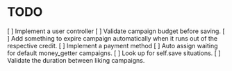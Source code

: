 TODO
=====
[ ] Implement a user controller
[ ] Validate campaign budget before saving.
[ ] Add something to expire campaign automatically when it runs out of the respective credit.
[ ] Implement a payment method
[ ] Auto assign waiting for default money_getter campaigns.
[ ] Look up for self.save situations.
[ ] Validate the duration between liking campaigns.
